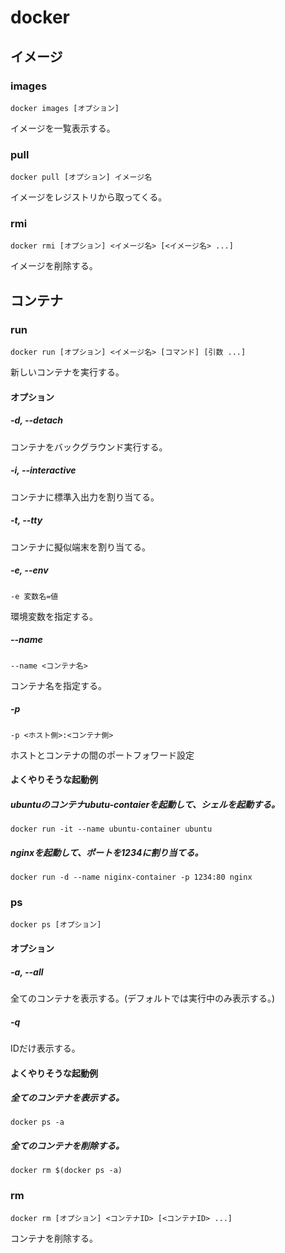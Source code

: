 # docker
## イメージ
### images
	docker images [オプション]
イメージを一覧表示する。
### pull
	docker pull [オプション] イメージ名
イメージをレジストリから取ってくる。
### rmi
	docker rmi [オプション] <イメージ名> [<イメージ名> ...]
イメージを削除する。

## コンテナ
### run
	docker run [オプション] <イメージ名> [コマンド] [引数 ...]
新しいコンテナを実行する。
#### オプション
##### -d, --detach
コンテナをバックグラウンド実行する。
##### -i, --interactive
コンテナに標準入出力を割り当てる。
##### -t, --tty
コンテナに擬似端末を割り当てる。
##### -e, --env
	-e 変数名=値
環境変数を指定する。
##### --name
	--name <コンテナ名>
コンテナ名を指定する。
##### -p
	-p <ホスト側>:<コンテナ側>
ホストとコンテナの間のポートフォワード設定
#### よくやりそうな起動例
##### ubuntuのコンテナubutu-contaierを起動して、シェルを起動する。
	docker run -it --name ubuntu-container ubuntu
##### nginxを起動して、ポートを1234に割り当てる。
	docker run -d --name niginx-container -p 1234:80 nginx

### ps
	docker ps [オプション]
#### オプション
##### -a, --all
全てのコンテナを表示する。(デフォルトでは実行中のみ表示する。)
##### -q
IDだけ表示する。
#### よくやりそうな起動例
##### 全てのコンテナを表示する。
	docker ps -a
##### 全てのコンテナを削除する。
	docker rm $(docker ps -a)

### rm
	docker rm [オプション] <コンテナID> [<コンテナID> ...]
コンテナを削除する。
